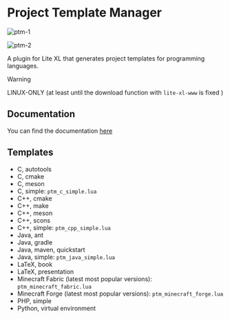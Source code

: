 # Project Template Manager

![ptm-1](https://github.com/user-attachments/assets/9526106f-0a50-455a-ac15-0f6b2c9f6b45)

![ptm-2](https://github.com/user-attachments/assets/34b26daa-e4e5-4332-a8aa-9ebdeaf8c1a8)

A plugin for Lite XL that generates project templates for programming languages.

> [!WARNING]
> LINUX-ONLY (at least until the download function with `lite-xl-www` is fixed )

## Documentation

<!-- TODO: write docs for how functions work -->
You can find the documentation [here](./DOCS.md)

## Templates

- C, autotools
- C, cmake
- C, meson
- C, simple: `ptm_c_simple.lua`
- C++, cmake
- C++, make
- C++, meson
- C++, scons
- C++, simple: `ptm_cpp_simple.lua`
- Java, ant
- Java, gradle
- Java, maven, quickstart
- Java, simple: `ptm_java_simple.lua`
- LaTeX, book
- LaTeX, presentation
- Minecraft Fabric (latest most popular versions): `ptm_minecraft_fabric.lua`
- Minecraft Forge (latest most popular versions): `ptm_minecraft_forge.lua`
- PHP, simple
- Python, virtual environment
